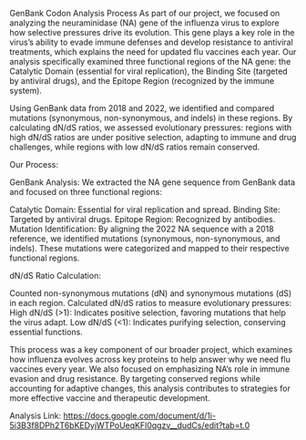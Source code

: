 GenBank Codon Analysis Process
As part of our project, we focused on analyzing the neuraminidase (NA) gene of the influenza virus to explore how selective pressures drive its evolution. This gene plays a key role in the virus’s ability to evade immune defenses and develop resistance to antiviral treatments, which explains the need for updated flu vaccines each year. Our analysis specifically examined three functional regions of the NA gene: the Catalytic Domain (essential for viral replication), the Binding Site (targeted by antiviral drugs), and the Epitope Region (recognized by the immune system).

Using GenBank data from 2018 and 2022, we identified and compared mutations (synonymous, non-synonymous, and indels) in these regions. By calculating dN/dS ratios, we assessed evolutionary pressures: regions with high dN/dS ratios are under positive selection, adapting to immune and drug challenges, while regions with low dN/dS ratios remain conserved.


Our Process:

GenBank Analysis: We extracted the NA gene sequence from GenBank data and focused on three functional regions:

Catalytic Domain: Essential for viral replication and spread.
Binding Site: Targeted by antiviral drugs.
Epitope Region: Recognized by antibodies.
Mutation Identification: By aligning the 2022 NA sequence with a 2018 reference, we identified mutations (synonymous, non-synonymous, and indels). These mutations were categorized and mapped to their respective functional regions.

dN/dS Ratio Calculation:

Counted non-synonymous mutations (dN) and synonymous mutations (dS) in each region.
Calculated dN/dS ratios to measure evolutionary pressures:
High dN/dS (>1): Indicates positive selection, favoring mutations that help the virus adapt.
Low dN/dS (<1): Indicates purifying selection, conserving essential functions.

This process was a key component of our broader project, which examines how influenza evolves across key proteins to help answer why we need flu vaccines every year. We also focused on emphasizing NA’s role in immune evasion and drug resistance. By targeting conserved regions while accounting for adaptive changes, this analysis contributes to strategies for more effective vaccine and therapeutic development.


Analysis Link: https://docs.google.com/document/d/1i-5i3B3f8DPh2T6bKEDyjWTPoUeqKFl0qgzv__dudCs/edit?tab=t.0 

